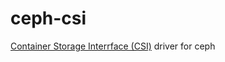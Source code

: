 # ceph-csi
[Container Storage Interrface (CSI)](https://github.com/container-storage-interface/) driver for ceph

